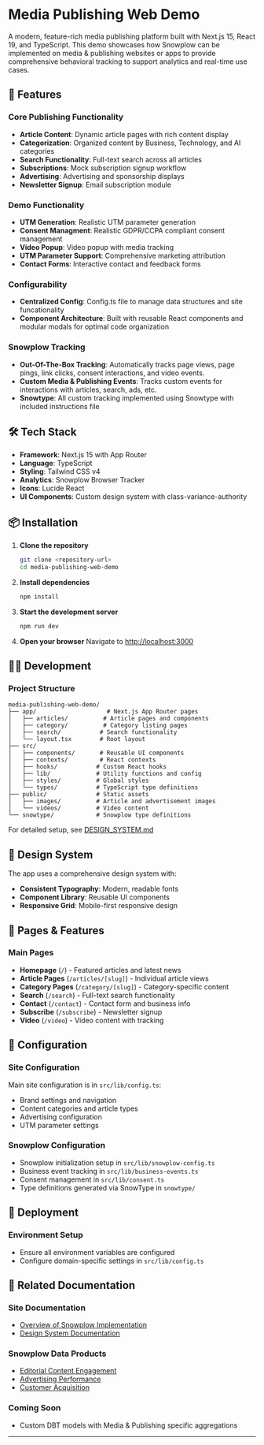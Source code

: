 # Media Publishing Web Demo

A modern, feature-rich media publishing platform built with Next.js 15, React 19, and TypeScript. This demo showcases how Snowplow can be implemented on media & publishing websites or apps to provide comprehensive behavioral tracking to support analytics and real-time use cases.

## 🚀 Features

### Core Publishing Functionality
- **Article Content**: Dynamic article pages with rich content display
- **Categorization**: Organized content by Business, Technology, and AI categories
- **Search Functionality**: Full-text search across all articles
- **Subscriptions**: Mock subscription signup workflow
- **Advertising**: Advertising and sponsorship displays
- **Newsletter Signup**: Email subscription module

### Demo Functionality
- **UTM Generation**: Realistic UTM parameter generation
- **Consent Managment**: Realistic GDPR/CCPA compliant consent management
- **Video Popup**: Video popup with media tracking
- **UTM Parameter Support**: Comprehensive marketing attribution
- **Contact Forms**: Interactive contact and feedback forms

### Configurability
- **Centralized Config**: Config.ts file to manage data structures and site funcationality
- **Component Architecture**: Built with reusable React components and modular modals for optimal code organization

### Snowplow Tracking
- **Out-Of-The-Box Tracking**: Automatically tracks page views, page pings, link clicks, consent interactions, and video events.
- **Custom Media & Publishing Events**: Tracks custom events for interactions with articles, search, ads, etc.
- **Snowtype**: All custom tracking implemented using Snowtype with included instructions file

## 🛠️ Tech Stack

- **Framework**: Next.js 15 with App Router
- **Language**: TypeScript
- **Styling**: Tailwind CSS v4
- **Analytics**: Snowplow Browser Tracker
- **Icons**: Lucide React
- **UI Components**: Custom design system with class-variance-authority

## 📦 Installation

1. **Clone the repository**
   ```bash
   git clone <repository-url>
   cd media-publishing-web-demo
   ```

2. **Install dependencies**
   ```bash
   npm install
   ```

3. **Start the development server**
   ```bash
   npm run dev
   ```

4. **Open your browser**
   Navigate to [http://localhost:3000](http://localhost:3000)

## 🏃‍♂️ Development

### Project Structure

```
media-publishing-web-demo/
├── app/                    # Next.js App Router pages
│   ├── articles/          # Article pages and components
│   ├── category/          # Category listing pages
│   ├── search/           # Search functionality
│   └── layout.tsx        # Root layout
├── src/
│   ├── components/       # Reusable UI components
│   ├── contexts/         # React contexts
│   ├── hooks/           # Custom React hooks
│   ├── lib/             # Utility functions and config
│   ├── styles/          # Global styles
│   └── types/           # TypeScript type definitions
├── public/              # Static assets
│   ├── images/          # Article and advertisement images
│   └── videos/          # Video content
└── snowtype/            # Snowplow type definitions
```

For detailed setup, see [DESIGN_SYSTEM.md](./DESIGN_SYSTEM.md)

## 🎨 Design System

The app uses a comprehensive design system with:
- **Consistent Typography**: Modern, readable fonts
- **Component Library**: Reusable UI components
- **Responsive Grid**: Mobile-first responsive design

## 📱 Pages & Features

### Main Pages
- **Homepage** (`/`) - Featured articles and latest news
- **Article Pages** (`/articles/[slug]`) - Individual article views
- **Category Pages** (`/category/[slug]`) - Category-specific content
- **Search** (`/search`) - Full-text search functionality
- **Contact** (`/contact`) - Contact form and business info
- **Subscribe** (`/subscribe`) - Newsletter signup
- **Video** (`/video`) - Video content with tracking

## 🔧 Configuration

### Site Configuration
Main site configuration is in `src/lib/config.ts`:
- Brand settings and navigation
- Content categories and article types
- Advertising configuration
- UTM parameter settings

### Snowplow Configuration
- Snowplow initialization setup in `src/lib/snowplow-config.ts`
- Business event tracking in `src/lib/business-events.ts`
- Consent management in `src/lib/consent.ts`
- Type definitions generated via SnowType in `snowtype/`

## 🚀 Deployment

### Environment Setup
- Ensure all environment variables are configured
- Configure domain-specific settings in `src/lib/config.ts`

## 🔗 Related Documentation

### Site Documentation
- [Overview of Snowplow Implementation](./SNOWPLOW_SETUP.md)
- [Design System Documentation](./DESIGN_SYSTEM.md)

### Snowplow Data Products
- [Editorial Content Engagement](https://console.snowplowanalytics.com/b12539df-a711-42bd-bdfa-175308c55fd5/data-products/98f633e6-ab32-43a8-8e07-0d6124da0ee7)
- [Advertising Performance](https://console.snowplowanalytics.com/b12539df-a711-42bd-bdfa-175308c55fd5/data-products/58526f0a-c5b6-4d08-bc4f-199836217d0c)
- [Customer Acquisition](https://console.snowplowanalytics.com/b12539df-a711-42bd-bdfa-175308c55fd5/data-products/ead1f30f-1234-4350-a112-02003991e391)

### Coming Soon
- Custom DBT models with Media & Publishing specific aggregations
---
